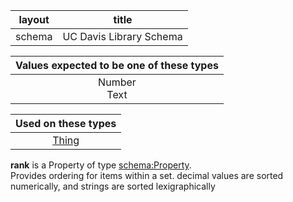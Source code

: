 | layout | title |
| ------------- |:-------------:|
| schema | UC Davis Library Schema    |

| Values expected to be one of these types  |
|:--------:|
| Number <br /> Text |

| Used on these types  |
|:--------:|
| [Thing](http://schema.org/Thing) |
      
**rank** is a Property of type [schema:Property](http://schema.org/Property).<br /> 
Provides ordering for items within a set. decimal values are sorted numerically, and strings are sorted lexigraphically<br />
